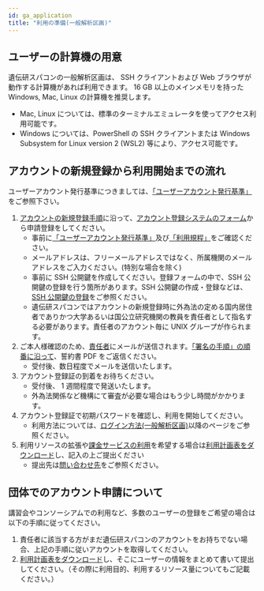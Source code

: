 ```yaml
---
id: ga_application
title: "利用の準備(一般解析区画)"
---
```


## ユーザーの計算機の用意

遺伝研スパコンの一般解析区画は、 SSH クライアントおよび Web ブラウザが動作する計算機があれば利用できます。
16 GB 以上のメインメモリを持った Windows, Mac, Linux の計算機を推奨します。

- Mac, Linux については、標準のターミナルエミュレータを使ってアクセス利用可能です。
- Windows については、PowerShell の SSH クライアントまたは Windows Subsystem for Linux version 2 (WSL2) 等により、アクセス可能です。


## アカウントの新規登録から利用開始までの流れ

ユーザーアカウント発行基準につきましては、[「ユーザーアカウント発行基準」](/application/)をご参照下さい。

1. [アカウントの新規登録手順](/application/registration)に沿って、[アカウント登録システムのフォーム](https://sc-account.ddbj.nig.ac.jp/application/registration)から申請登録をしてください。
    - 事前に[「ユーザーアカウント発行基準」](/application/)及び[「利用規程」](/application/use_policy)をご確認ください。
    - メールアドレスは、フリーメールアドレスではなく、所属機関のメールアドレスをご入力ください。(特別な場合を除く)
    - 事前に SSH 公開鍵を作成してください。登録フォームの中で、SSH 公開鍵の登録を行う箇所があります。SSH 公開鍵の作成・登録などは、[SSH 公開鍵の登録](/application/ssh_keys)をご参照ください。
    - 遺伝研スパコンではアカウントの新規登録時に外為法の定める国内居住者でありかつ大学あるいは国公立研究機関の教員を責任者として指名する必要があります。責任者のアカウント毎に UNIX グループが作られます。
2. ご本人様確認のため、[責任者](/application/#%E8%B2%AC%E4%BB%BB%E8%80%85%E3%81%AB%E3%81%A4%E3%81%84%E3%81%A6)にメールが送信されます。[「署名の手順」の順番に沿って](/application/signing_PDF)、誓約書 PDF をご返信ください。
    - 受付後、数日程度でメールを送信いたします。
3. アカウント登録証の到着をお待ちください。
    - 受付後、 1 週間程度で発送いたします。
    - 外為法関係など機構にて審査が必要な場合はもう少し時間がかかります。
4. アカウント登録証で初期パスワードを確認し、利用を開始してください。
    - 利用方法については、[ログイン方法(一般解析区画)](/general_analysis_division/ga_login)以降のページをご参照ください。
5. 利用リソースの拡張や[課金サービスの利用](/application/billing_service)を希望する場合は[利用計画表をダウンロード](/application/resource_extension)し、記入の上ご提出ください
    - 提出先は[問い合わせ先](/application/reference)をご参照ください。



## 団体でのアカウント申請について

講習会やコンソーシアムでの利用など、多数のユーザーの登録をご希望の場合は以下の手順に従ってください。

1. 責任者に該当する方がまだ遺伝研スパコンのアカウントをお持ちでない場合、上記の手順に従いアカウントを取得してください。
2. [利用計画表をダウンロード](../application/resource_extension.md)し、そこにユーザーの情報をまとめて書いて提出してください。（その際に利用目的、利用するリソース量についてもご記載ください。）
